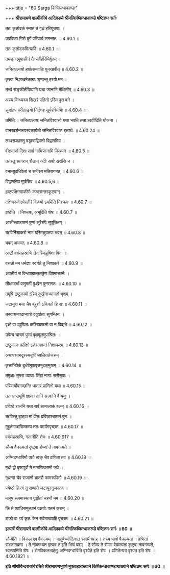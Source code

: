 +++
title = "60 Sarga किष्किन्धाकाण्डः"

+++
**श्रीरामायणे वाल्मीकीये आदिकाव्ये श्रीमत्किष्किन्धाकाण्डे षष्टितमः सर्गः**

ततः कृतोदकं स्नातं तं गृध्रं हरियूथपाः ।

उपविष्टा गिरौ दुर्गे परिवार्य समन्ततः ॥ 4.60.1 ॥

ततः कृतोदकमित्यादि ॥ 4.60.1 ॥

तमङ्गदमुपासीनं तैः सर्वैर्हरिभिर्वृतम् ।

जनितप्रत्ययो हर्षात्सम्पातिः पुनरब्रवीत् ॥ 4.60.2 ॥

कृत्वा निःशब्दमेकाग्राः शृण्वन्तु हरयो मम ।

तत्त्वं सङ्कीर्तयिष्यामि यथा जानामि मैथिलीम् ॥ 4.60.3 ॥

अस्य विन्ध्यस्य शिखरे पतितो ऽस्मि पुरा वने ।

सूर्यातप परीताङ्गो निर्दग्धः सूर्यरश्मिभिः ॥ 4.60.4 ॥

तमिति । जनितप्रत्ययः जनितविश्वासो यथा भवति तथा ऽब्रवीदिति योजना ।

वानरदर्शनरूपस्वकार्यतो जनितविश्वास इत्यर्थः ॥ 4.60.24 ॥

लब्धसञ्ज्ञस्तु षड्रात्राद्विवशो विह्वलन्निव ।

वीक्षमाणो दिशः सर्वा नाभिजानामि किञ्चन ॥ 4.60.5 ॥

ततस्तु सागरान् शैलान् नदीः सर्वाः सरांसि च ।

वनान्युदधिवेलां च समीक्ष्य मतिरागमत् ॥ 4.60.6 ॥

विह्वलन्निव मूर्छन्निव ॥ 4.60.5,6 ॥

हृष्टपक्षिगणाकीर्णः कन्दरान्तरकूटवान् ।

दक्षिणस्योदधेस्तीरे विन्ध्यो ऽयमिति निश्चयः ॥ 4.60.7 ॥

हृष्टेति । निश्चयः, अभूदिति शेषः ॥ 4.60.7 ॥

आसीच्चात्राश्रमं पुण्यं सुरैरपि सुपूजितम् ।

ऋषिर्निशाकरो नाम यस्मिन्नुग्रतपा भवत् ॥ 4.60.8 ॥

भवत् अभवत् ॥ 4.60.8 ॥

अष्टौ वर्षसहस्राणि तेनास्मिन्नृषिणा विना ।

वसतो मम धर्मज्ञाः स्वर्गते तु निशाकरे ॥ 4.60.9 ॥

अवतीर्य च विन्ध्याग्रात्कृच्छ्रेण विषमाच्छनैः ।

तीक्ष्णदर्भां वसुमतीं दुःखेन पुनरागतः ॥ 4.60.10 ॥

तमृषिं द्रष्टुकामो ऽस्मि दुःखेनाभ्यागतो भृशम् ।

जटायुषा मया चैव बहुशो ऽधिगतो हि सः ॥ 4.60.11 ॥

तस्याश्रमपदाभ्याशे ववुर्वाताः सुगन्धिनः ।

वृक्षो वा ऽपुष्पितः कश्चिदफलो वा न विद्यते ॥ 4.60.12 ॥

उपेत्य चाश्रमं पुण्यं वृक्षमूलमुपाश्रितः ।

द्रष्टुकामः प्रतीक्षो ऽहं भगवन्तं निशाकरम् ॥ 4.60.13 ॥

अथापश्यमदूरस्थमृषिं ज्वलिततेजसम् ।

कृताभिषेकं दुर्धर्षमुपावृत्तमुदङ्मुखम् ॥ 4.60.14 ॥

तमृक्षाः सृमरा व्याघ्राः सिंहा नागाः सरीसृपाः ।

परिवार्योपगच्छन्ति धातारं प्राणिनो यथा ॥ 4.60.15 ॥

ततः प्राप्तमृषिं ज्ञात्वा तानि सत्त्वानि वै ययुः ।

प्रविष्टे राजनि यथा सर्वं सामात्यकं बलम् ॥ 4.60.16 ॥

ऋषिस्तु दृष्ट्वा मां प्रीतः प्रविष्टश्चाश्रमं पुनः ।

मुहूर्तमात्रान्निष्क्रम्य ततः कार्यमपृच्छत ॥ 4.60.17 ॥

वर्षसहस्राणि, गतानीति शेषः ॥ 4.60.917 ॥

सौम्य वैकल्यतां दृष्ट्वा रोम्णां ते नावगम्यते ।

अग्निदग्धाविमौ पक्षौ त्वक् चैव व्रणिता तव ॥ 4.60.18 ॥

गृध्रौ द्वौ दृष्टपूर्वौ मे मातरिश्वसमौ जवे ।

गृध्राणां चैव राजानौ भ्रातरौ कामरूपिणौ ॥ 4.60.19 ॥

ज्येष्ठो हि त्वं तु सम्पाते जटायुरनुजस्तव ।

मानुषं रूपमास्थाय गृह्णीतां चरणौ मम ॥ 4.60.20 ॥

किं ते व्याधिसमुत्थानं पक्षयोः पतनं कथम् ।

दण्डो वा ऽयं कृतः केन सर्वमाख्याहि पृच्छतः ॥ 4.60.21 ॥

**इत्यार्षे श्रीरामायणे वाल्मीकीये आदिकाव्ये श्रीमत्किष्किन्धाकाण्डे षष्टितमः सर्गः ॥ 60 ॥**

सौम्येति । विकल एव वैकल्यम् । चातुर्वर्ण्यादित्वात् स्वार्थे ष्यञ् । तस्य भावो वैकल्यता । व्रणिता सञ्जातव्रणा । ते नावगम्यत इत्यत्र त इति भिन्नं पदम् । हे सौम्य ते रोम्णां वैकल्यतां दृष्ट्वा नावगम्यते, स्वरूपमिति शेषः । रोमविकलत्वहेतुः अग्निदग्धाविति दृश्येते इति शेषः । व्रणितेत्यत्र दृश्यत इति शेषः ॥ 4.60.1821 ॥

**इति श्रीगोविन्दराजविरचिते श्रीरामायणभूषणे मुक्ताहाराख्याने किष्किन्धाकाण्डव्याख्याने षष्टितमः सर्गः ॥ 60 ॥**
